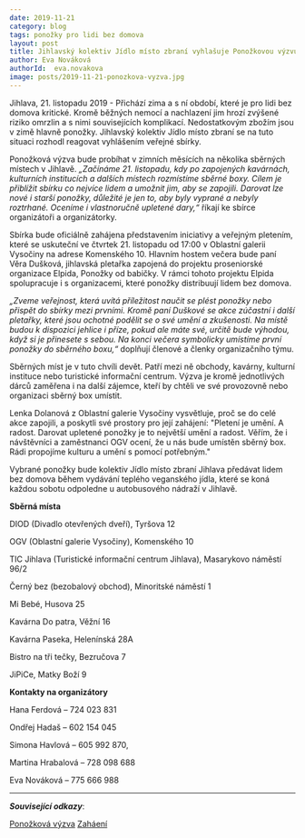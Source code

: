 ```yaml
---
date: 2019-11-21
category: blog
tags: ponožky pro lidi bez domova
layout: post
title: Jihlavský kolektiv Jídlo místo zbraní vyhlašuje Ponožkovou výzvu
author: Eva Nováková
authorId:  eva.novakova
image: posts/2019-11-21-ponozkova-vyzva.jpg
---
```


Jihlava, 21. listopadu 2019 - Přichází zima a s ní období, které je pro lidi bez domova kritické. Kromě běžných nemocí a nachlazení jim hrozí zvýšené riziko omrzlin a s nimi souvisejících komplikací. Nedostatkovým zbožím jsou v zimě hlavně ponožky. Jihlavský kolektiv Jídlo místo zbraní se na tuto situaci rozhodl reagovat vyhlášením veřejné sbírky.

Ponožková výzva bude probíhat v zimních měsících na několika sběrných místech v Jihlavě. *„Začínáme 21. listopadu, kdy po zapojených kavárnách, kulturních institucích a dalších místech rozmístíme sběrné boxy. Cílem je přiblížit sbírku co nejvíce lidem a umožnit jim, aby se zapojili. Darovat lze nové i starší ponožky, důležité je jen to, aby byly vyprané a nebyly roztrhané. Oceníme i vlastnoručně upletené dary,“* říkají ke sbírce organizátoři a organizátorky.

Sbírka bude oficiálně zahájena představením iniciativy a veřejným pletením, které se uskuteční ve čtvrtek 21. listopadu od 17:00 v Oblastní galerii Vysočiny na adrese Komenského 10. Hlavním hostem večera bude paní Věra Dušková, jihlavská pletařka zapojená do projektu proseniorské organizace Elpida, Ponožky od babičky. V rámci tohoto projektu Elpida spolupracuje i s organizacemi, které ponožky distribuují lidem bez domova.

*„Zveme veřejnost, která uvítá příležitost naučit se plést ponožky nebo přispět do sbírky mezi prvními. Kromě paní Duškové se akce zúčastní i další pletařky, které jsou ochotné podělit se o své umění a zkušenosti. Na místě budou k dispozici jehlice i příze, pokud ale máte své, určitě bude výhodou, když si je přinesete s sebou. Na konci večera symbolicky umístíme první ponožky do sběrného boxu,“* doplňují členové a členky organizačního týmu.

Sběrných míst je v tuto chvíli devět. Patří mezi ně obchody, kavárny, kulturní instituce nebo turistické informační centrum. Výzva je kromě jednotlivých dárců zaměřena i na další zájemce, kteří by chtěli ve své provozovně nebo organizaci sběrný box umístit.

Lenka Dolanová z Oblastní galerie Vysočiny vysvětluje, proč se do celé akce zapojili, a poskytli své prostory pro její zahájení: "Pletení je umění. A radost. Darovat upletené ponožky je to největší umění a radost. Věřím, že i návštěvníci a zaměstnanci OGV ocení, že u nás bude umístěn sběrný box. Rádi propojíme kulturu a umění s pomocí potřebným."

Vybrané ponožky bude kolektiv Jídlo místo zbraní Jihlava předávat lidem bez domova během vydávání teplého veganského jídla, které se koná každou sobotu odpoledne u autobusového nádraží v Jihlavě. 

**Sběrná místa**

DIOD (Divadlo otevřených dveří), Tyršova 12

OGV (Oblastní galerie Vysočiny), Komenského 10

TIC Jihlava (Turistické informační centrum Jihlava), Masarykovo náměstí 96/2

Černý bez (bezobalový obchod), Minoritské náměstí 1

Mi Bebé, Husova 25

Kavárna Do patra, Věžní 16

Kavárna Paseka, Helenínská 28A

Bistro na tři tečky, Bezručova 7

JiPiCe, Matky Boží 9
 
**Kontakty na organizátory**

Hana Ferdová – 724 023 831

Ondřej Hadaš – 602 154 045 

Simona Havlová – 605 992 870, 

Martina Hrabalová – 728 098 688

Eva Nováková – 775 666 988


---

***Související odkazy***:

[Ponožková výzva](https://facebook.com/events/3055907981091684)
[Zaháení](https://facebook.com/events/984972588514681)
